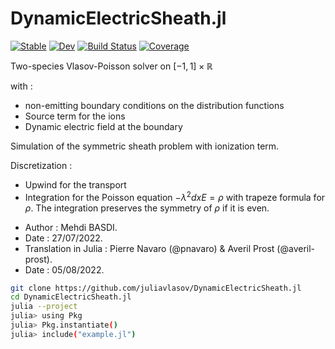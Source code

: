 # DynamicElectricSheath.jl

[![Stable](https://img.shields.io/badge/docs-stable-blue.svg)](https://JuliaVlasov.github.io/DynamicElectricSheath.jl/stable/)
[![Dev](https://img.shields.io/badge/docs-dev-blue.svg)](https://JuliaVlasov.github.io/DynamicElectricSheath.jl/dev/)
[![Build Status](https://github.com/JuliaVlasov/DynamicElectricSheath.jl/actions/workflows/CI.yml/badge.svg?branch=main)](https://github.com/JuliaVlasov/DynamicElectricSheath.jl/actions/workflows/CI.yml?query=branch%3Amain)
[![Coverage](https://codecov.io/gh/JuliaVlasov/DynamicElectricSheath.jl/branch/main/graph/badge.svg)](https://codecov.io/gh/JuliaVlasov/DynamicElectricSheath.jl)

Two-species Vlasov-Poisson solver on $[-1,1] \times \mathbb{R}$
 
 with :
 - non-emitting boundary conditions on the distribution functions
 - Source term for the ions
 - Dynamic electric field at the boundary
 
 
 Simulation of the symmetric sheath problem with ionization term.
 
 Discretization :
 - Upwind for the transport
 - Integration for the Poisson equation $-\lambda^2 dx E = \rho$ with trapeze formula for $\rho$.  The integration  preserves the symmetry of $\rho$ if it is even.
 
 
  * Author : Mehdi BASDI. 
  * Date : 27/07/2022.
  * Translation in Julia : Pierre Navaro (@pnavaro) & Averil Prost (@averil-prost).
  * Date : 05/08/2022.

```bash
git clone https://github.com/juliavlasov/DynamicElectricSheath.jl
cd DynamicElectricSheath.jl
julia --project
julia> using Pkg
julia> Pkg.instantiate()
julia> include("example.jl")
```
